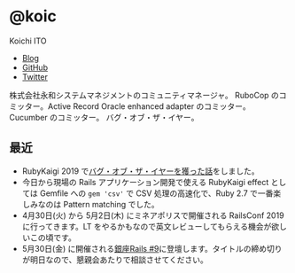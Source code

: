 # @koic

Koichi ITO

- [Blog](http://koic.hatenablog.com/)
- [GitHub](https://github.com/koic)
- [Twitter](https://twitter.com/koic)

株式会社永和システムマネジメントのコミュニティマネージャ。
RuboCop のコミッター。Active Record Oracle enhanced adapter のコミッター。Cucumber のコミッター。
バグ・オブ・ザ・イヤー。

## 最近

- RubyKaigi 2019 で[バグ・オブ・ザ・イヤーを獲った話](https://speakerdeck.com/koic/the-tracepoint-bumb)をしました。
- 今日から現場の Rails アプリケーション開発で使える RubyKaigi effect としては Gemfile への `gem 'csv'` で CSV 処理の高速化で、Ruby 2.7 で一番楽しみなのは Pattern matching でした。
- 4月30日(火) から 5月2日(木) にミネアポリスで開催される RailsConf 2019 に行ってきます。LT をやるかもなので英文レビューしてもらえる機会が欲しいこの頃です。
- 5月30日(金) に開催される[銀座Rails #9](https://ginza-rails.connpass.com/event/128338)に登壇します。タイトルの締め切りが明日なので、懇親会あたりで相談させてください。
